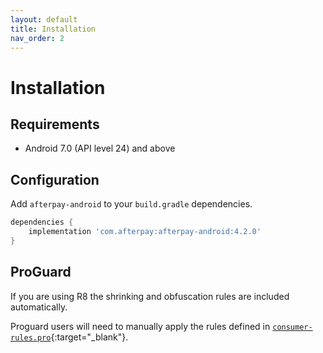 ```yaml
---
layout: default
title: Installation
nav_order: 2
---
```


# Installation

## Requirements

- Android 7.0 (API level 24) and above

## Configuration

Add `afterpay-android` to your `build.gradle` dependencies.

``` gradle
dependencies {
    implementation 'com.afterpay:afterpay-android:4.2.0'
}
```

## ProGuard

If you are using R8 the shrinking and obfuscation rules are included automatically.

Proguard users will need to manually apply the rules defined in [`consumer-rules.pro`][proguard-rules]{:target="_blank"}.

[proguard-rules]: https://github.com/afterpay/sdk-android/blob/master/afterpay/consumer-rules.pro
